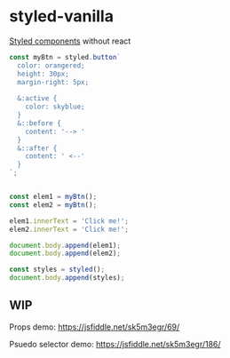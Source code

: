 # styled-vanilla
[Styled components](https://www.styled-components.com/) without react

```js
const myBtn = styled.button`
  color: orangered;
  height: 30px;
  margin-right: 5px;
  
  &:active {
  	color: skyblue;
  }
  &::before {
  	content: '--> '
  }
  &::after {
  	content: ' <--'
  }
`;


const elem1 = myBtn();
const elem2 = myBtn();

elem1.innerText = 'Click me!';
elem2.innerText = 'Click me!';

document.body.append(elem1);
document.body.append(elem2);

const styles = styled();
document.body.append(styles);
```


## WIP

Props demo: https://jsfiddle.net/sk5m3egr/69/

Psuedo selector demo: https://jsfiddle.net/sk5m3egr/186/

